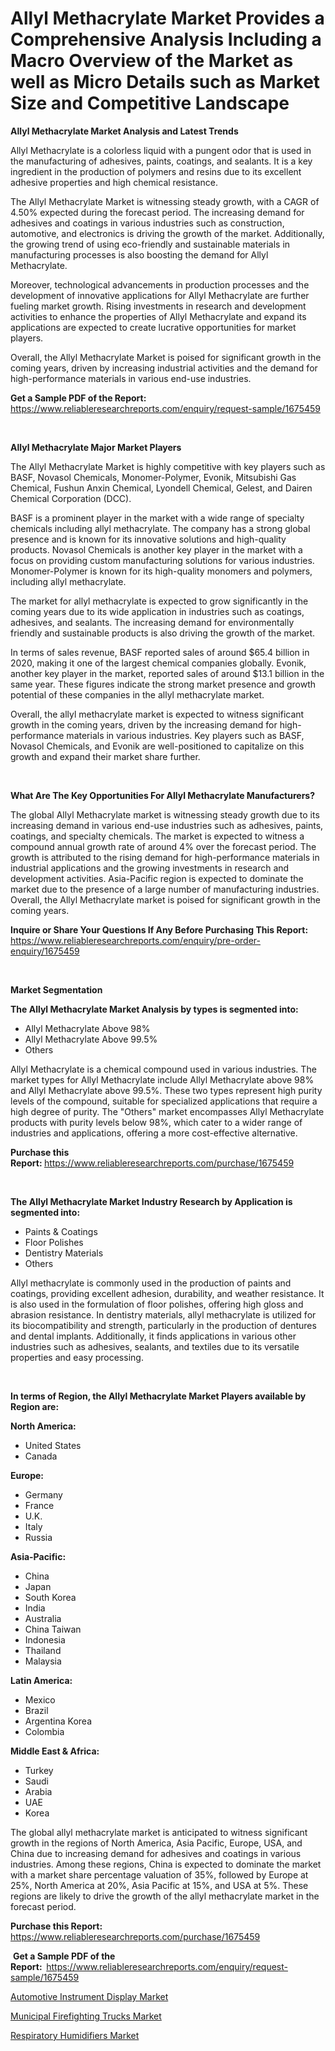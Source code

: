 <p><h1>Allyl Methacrylate Market Provides a Comprehensive Analysis Including a Macro Overview of the Market as well as Micro Details such as Market Size and Competitive Landscape</h1></p><p><strong>Allyl Methacrylate Market Analysis and Latest Trends</strong></p>
<p><p>Allyl Methacrylate is a colorless liquid with a pungent odor that is used in the manufacturing of adhesives, paints, coatings, and sealants. It is a key ingredient in the production of polymers and resins due to its excellent adhesive properties and high chemical resistance.</p><p>The Allyl Methacrylate Market is witnessing steady growth, with a CAGR of 4.50% expected during the forecast period. The increasing demand for adhesives and coatings in various industries such as construction, automotive, and electronics is driving the growth of the market. Additionally, the growing trend of using eco-friendly and sustainable materials in manufacturing processes is also boosting the demand for Allyl Methacrylate.</p><p>Moreover, technological advancements in production processes and the development of innovative applications for Allyl Methacrylate are further fueling market growth. Rising investments in research and development activities to enhance the properties of Allyl Methacrylate and expand its applications are expected to create lucrative opportunities for market players.</p><p>Overall, the Allyl Methacrylate Market is poised for significant growth in the coming years, driven by increasing industrial activities and the demand for high-performance materials in various end-use industries.</p></p>
<p><strong>Get a Sample PDF of the Report:&nbsp;</strong> <a href="https://www.reliableresearchreports.com/enquiry/request-sample/1675459">https://www.reliableresearchreports.com/enquiry/request-sample/1675459</a></p>
<p>&nbsp;</p>
<p><strong>Allyl Methacrylate Major Market Players</strong></p>
<p><p>The Allyl Methacrylate Market is highly competitive with key players such as BASF, Novasol Chemicals, Monomer-Polymer, Evonik, Mitsubishi Gas Chemical, Fushun Anxin Chemical, Lyondell Chemical, Gelest, and Dairen Chemical Corporation (DCC).</p><p>BASF is a prominent player in the market with a wide range of specialty chemicals including allyl methacrylate. The company has a strong global presence and is known for its innovative solutions and high-quality products. Novasol Chemicals is another key player in the market with a focus on providing custom manufacturing solutions for various industries. Monomer-Polymer is known for its high-quality monomers and polymers, including allyl methacrylate.</p><p>The market for allyl methacrylate is expected to grow significantly in the coming years due to its wide application in industries such as coatings, adhesives, and sealants. The increasing demand for environmentally friendly and sustainable products is also driving the growth of the market.</p><p>In terms of sales revenue, BASF reported sales of around $65.4 billion in 2020, making it one of the largest chemical companies globally. Evonik, another key player in the market, reported sales of around $13.1 billion in the same year. These figures indicate the strong market presence and growth potential of these companies in the allyl methacrylate market.</p><p>Overall, the allyl methacrylate market is expected to witness significant growth in the coming years, driven by the increasing demand for high-performance materials in various industries. Key players such as BASF, Novasol Chemicals, and Evonik are well-positioned to capitalize on this growth and expand their market share further.</p></p>
<p>&nbsp;</p>
<p><strong>What Are The Key Opportunities For Allyl Methacrylate Manufacturers?</strong></p>
<p><p>The global Allyl Methacrylate market is witnessing steady growth due to its increasing demand in various end-use industries such as adhesives, paints, coatings, and specialty chemicals. The market is expected to witness a compound annual growth rate of around 4% over the forecast period. The growth is attributed to the rising demand for high-performance materials in industrial applications and the growing investments in research and development activities. Asia-Pacific region is expected to dominate the market due to the presence of a large number of manufacturing industries. Overall, the Allyl Methacrylate market is poised for significant growth in the coming years.</p></p>
<p><strong>Inquire or Share Your Questions If Any Before Purchasing This Report:</strong> <a href="https://www.reliableresearchreports.com/enquiry/pre-order-enquiry/1675459">https://www.reliableresearchreports.com/enquiry/pre-order-enquiry/1675459</a></p>
<p>&nbsp;</p>
<p><strong>Market Segmentation</strong></p>
<p><strong>The Allyl Methacrylate Market Analysis by types is segmented into:</strong></p>
<p><ul><li>Allyl Methacrylate Above 98%</li><li>Allyl Methacrylate Above 99.5%</li><li>Others</li></ul></p>
<p><p>Allyl Methacrylate is a chemical compound used in various industries. The market types for Allyl Methacrylate include Allyl Methacrylate above 98% and Allyl Methacrylate above 99.5%. These two types represent high purity levels of the compound, suitable for specialized applications that require a high degree of purity. The "Others" market encompasses Allyl Methacrylate products with purity levels below 98%, which cater to a wider range of industries and applications, offering a more cost-effective alternative.</p></p>
<p><strong>Purchase this Report:&nbsp;</strong><a href="https://www.reliableresearchreports.com/purchase/1675459">https://www.reliableresearchreports.com/purchase/1675459</a></p>
<p>&nbsp;</p>
<p><strong>The Allyl Methacrylate Market Industry Research by Application is segmented into:</strong></p>
<p><ul><li>Paints & Coatings</li><li>Floor Polishes</li><li>Dentistry Materials</li><li>Others</li></ul></p>
<p><p>Allyl methacrylate is commonly used in the production of paints and coatings, providing excellent adhesion, durability, and weather resistance. It is also used in the formulation of floor polishes, offering high gloss and abrasion resistance. In dentistry materials, allyl methacrylate is utilized for its biocompatibility and strength, particularly in the production of dentures and dental implants. Additionally, it finds applications in various other industries such as adhesives, sealants, and textiles due to its versatile properties and easy processing.</p></p>
<p>&nbsp;</p>
<p><strong>In terms of Region, the Allyl Methacrylate Market Players available by Region are:</strong></p>
<p>
    <p> <strong> North America: </strong>
        <ul>
            <li>United States</li>
            <li>Canada</li>
        </ul>
        </p> 
    <p> <strong> Europe: </strong>
        <ul>
            <li>Germany</li>
            <li>France</li>
            <li>U.K.</li>
            <li>Italy</li>
            <li>Russia</li>
        </ul>
        </p> 
    <p> <strong> Asia-Pacific: </strong>
        <ul>
            <li>China</li>
            <li>Japan</li>
            <li>South Korea</li>
            <li>India</li>
            <li>Australia</li>
            <li>China Taiwan</li>
            <li>Indonesia</li>
            <li>Thailand</li>
            <li>Malaysia</li>
        </ul>
        </p> 
    <p> <strong> Latin America: </strong>
        <ul>
            <li>Mexico</li>
            <li>Brazil</li>
            <li>Argentina Korea</li>
            <li>Colombia</li>
        </ul>
        </p> 
    <p> <strong> Middle East & Africa: </strong>
        <ul>
            <li>Turkey</li>
            <li>Saudi</li>
            <li>Arabia</li>
            <li>UAE</li>
            <li>Korea</li>
        </ul>
    </p>
    </p>
<p><p>The global allyl methacrylate market is anticipated to witness significant growth in the regions of North America, Asia Pacific, Europe, USA, and China due to increasing demand for adhesives and coatings in various industries. Among these regions, China is expected to dominate the market with a market share percentage valuation of 35%, followed by Europe at 25%, North America at 20%, Asia Pacific at 15%, and USA at 5%. These regions are likely to drive the growth of the allyl methacrylate market in the forecast period.</p></p>
<p><strong>Purchase this Report: </strong><a href="https://www.reliableresearchreports.com/purchase/1675459">https://www.reliableresearchreports.com/purchase/1675459</a></p>
<p>&nbsp;<strong>Get a Sample PDF of the Report:&nbsp;&nbsp;</strong><a href="https://www.reliableresearchreports.com/enquiry/request-sample/1675459">https://www.reliableresearchreports.com/enquiry/request-sample/1675459</a></p>
<p><strong></strong></p>
<p><p><a href="https://view.publitas.com/reportprime-1/automotive-instrument-display-market-size-and-growth-market-segmentation-regional-and-country-breakdowns-and-market-trends-for-period-from-2023-2030/">Automotive Instrument Display Market</a></p><p><a href="https://view.publitas.com/reportprime-1/insights-into-municipal-firefighting-trucks-market-size-analysing-market-share-trends-and-growth-from-2023-to-2030/">Municipal Firefighting Trucks Market</a></p><p><a href="https://view.publitas.com/reportprime-1/respiratory-humidifiers-market-size-global-industry-overview-market-segmentation-and-forecast-2023-to-2030/">Respiratory Humidifiers Market</a></p></p>